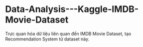 # Data-Analysis---Kaggle-IMDB-Movie-Dataset
Trực quan hóa dữ liệu liên quan đến IMDB Movie Dataset, tạo Recommendation System từ dataset này.
